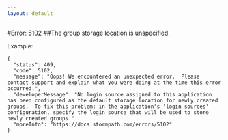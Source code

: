 ```yaml
---
layout: default
---
```


#Error: 5102
##The group storage location is unspecified.

Example:

	{
	  "status": 409,
	  "code": 5102,
	  "message": "Oops! We encountered an unexpected error.  Please contact support and explain what you were doing at the time this error occurred.",
	  "developerMessage": "No login source assigned to this application has been configured as the default storage location for newly created groups.  To fix this problem: in the application's 'login sources' configuration, specify the login source that will be used to store newly created groups."
	  "moreInfo": "https://docs.stormpath.com/errors/5102"
	}
